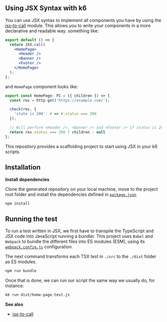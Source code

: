 ## Using JSX Syntax with k6

You can use JSX syntax to implement all components you have by using the [jsx-to-call](https://github.com/behnammodi/jsx-to-call) module. This allows you to write your components in a more declarative and readable way. something like:

```jsx
export default () => {
  return JSX.call(
    <HomePage>
      <Header />
      <Banner />
      <Footer />
    </HomePage>
  );
};
```

and `HomePage` component looks like:
```jsx
export const HomePage: FC = ({ children }) => {
  const res = http.get('https://example.com/');

  check(res, {
    'state is 200': r => r.status === 200
  });

  // Will perform <Header />, <Banner /> and <Footer /> if status is 200
  return res.status === 200 ? children : null
};
```

This repository provides a scaffolding project to start using JSX in your k6 scripts.

## Installation

**Install dependencies**

Clone the generated repository on your local machine, move to the project root folder and install the dependencies defined in [`package.json`](./package.json)

```bash
npm install
```

## Running the test

To run a test written in JSX, we first have to transpile the TypeScript and JSX code into JavaScript running a bundler. This project uses `Babel` and `Webpack` to bundle the different files into ES modules (ESM), using its [`webpack.config.js`](./webpack.config.js) configuration.

The next command transforms each TSX test in `./src` to the `./dist` folder as ES modules.

```bash
npm run bundle
```

Once that is done, we can run our script the same way we usually do, for instance:

```bash
k6 run dist/home-page.test.js
```

**See also**

- [jsx-to-call](https://github.com/behnammodi/jsx-to-call)

